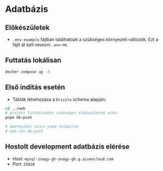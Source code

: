 # Adatbázis

## Előkészületek

- `.env-example` fájlban találhatóak a szükséges környezeti változók. Ezt a fájlt át kell nevezni `.env`-re.

## Futtatás lokálisan

```bash
docker compose up -d
```

## Első indítás esetén

- Táblák létrehozása a `Drizzle` schema alapján:

```bash
cd ../web
# projekt futtatásához szükséges előészületek után:
pnpm db:push

# amennyiben nincs pnpm telepítve
# npm run db:push
```

## Hostolt development adatbázis elérése

- Host: `mysql-znagy-gh-znagy-gh.g.aivencloud.com`
- Port: `25828`

